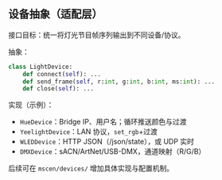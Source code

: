 ## 设备抽象（适配层）

接口目标：统一将灯光节目帧序列输出到不同设备/协议。

抽象：
```python
class LightDevice:
    def connect(self): ...
    def send_frame(self, r:int, g:int, b:int, ms:int): ...
    def close(self): ...
```

实现（示例）：
- `HueDevice`：Bridge IP、用户名；循环推送颜色与过渡
- `YeelightDevice`：LAN 协议，`set_rgb`+过渡
- `WLEDDevice`：HTTP JSON（/json/state），或 UDP 实时
- `DMXDevice`：sACN/ArtNet/USB-DMX，通道映射（R/G/B）

后续可在 `mscen/devices/` 增加具体实现与配置机制。



